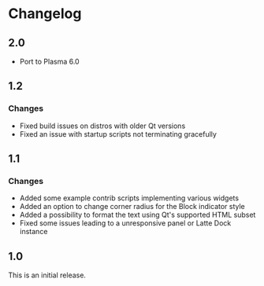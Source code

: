 # Changelog

## 2.0

* Port to Plasma 6.0

## 1.2

### Changes

* Fixed build issues on distros with older Qt versions
* Fixed an issue with startup scripts not terminating gracefully

## 1.1

### Changes

* Added some example contrib scripts implementing various widgets
* Added an option to change corner radius for the Block indicator style
* Added a possibility to format the text using Qt's supported HTML subset
* Fixed some issues leading to a unresponsive panel or Latte Dock instance

## 1.0

This is an initial release.
